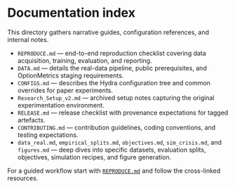# Documentation index

This directory gathers narrative guides, configuration references, and internal notes.

- `REPRODUCE.md` — end-to-end reproduction checklist covering data acquisition, training, evaluation, and reporting.
- `DATA.md` — details the real-data pipeline, public prerequisites, and OptionMetrics staging requirements.
- `CONFIGS.md` — describes the Hydra configuration tree and common overrides for paper experiments.
- `Research_Setup_v2.md` — archived setup notes capturing the original experimentation environment.
- `RELEASE.md` — release checklist with provenance expectations for tagged artefacts.
- `CONTRIBUTING.md` — contribution guidelines, coding conventions, and testing expectations.
- `data_real.md`, `empirical_splits.md`, `objectives.md`, `sim_crisis.md`, and `figures.md` — deep dives into specific datasets, evaluation splits, objectives, simulation recipes, and figure generation.

For a guided workflow start with [`REPRODUCE.md`](REPRODUCE.md) and follow the cross-linked resources.
